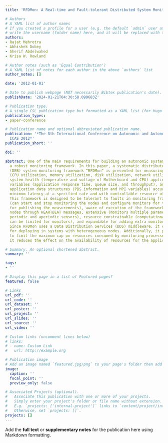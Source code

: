 ```yaml
---
title: 'RFDMon: A Real-time and Fault-tolerant Distributed System Monitoring Approach'

# Authors
# A YAML list of author names
# If you created a profile for a user (e.g. the default `admin` user at `content/authors/admin/`), 
# write the username (folder name) here, and it will be replaced with their full name and linked to their profile.
authors:
- Rajat Mehrotra
- Abhishek Dubey
- Sherif Abdelwahed
- Krisa W. Rowland

# Author notes (such as 'Equal Contribution')
# A YAML list of notes for each author in the above `authors` list
author_notes: []

date: '2012-01-01'

# Date to publish webpage (NOT necessarily Bibtex publication's date).
publishDate: '2024-01-21T04:30:58.099683Z'

# Publication type.
# A single CSL publication type but formatted as a YAML list (for Hugo requirements).
publication_types:
- paper-conference

# Publication name and optional abbreviated publication name.
publication: '*The 8th International Conference on Autonomic and Autonomous Systems
  ICAS 2012*'
publication_short: ''

doi: ''

abstract: One of the main requirements for building an autonomic system is to have
  a robust monitoring framework. In this paper, a systematic distributed event based
  (DEB) system monitoring framework “RFDMon” is presented for measuring system variables
  (CPU utilization, memory utilization, disk utilization, network utilization, etc.),
  system health (temperature and voltage of Motherboard and CPU) application performance
  variables (application response time, queue size, and throughput), and scientific
  application data structures (PBS information and MPI variables) accurately with
  minimum latency at a specified rate and with controllable resource utilization.
  This framework is designed to be tolerant to faults in monitoring framework, self-configuring
  (can start and stop monitoring the nodes and configure monitors for threshold values/changes
  for publishing the measurements), aware of execution of the framework on multiple
  nodes through HEARTBEAT messages, extensive (monitors multiple parameters through
  periodic and aperiodic sensors), resource constrainable (computational resources
  can be limited for monitors), and expandable for adding extra monitors on the fly.
  Since RFDMon uses a Data Distribution Services (DDS) middleware, it can be used
  for deploying in systems with heterogeneous nodes. Additionally, it provides a functionality
  to limit the maximum cap on resources consumed by monitoring processes such that
  it reduces the effect on the availability of resources for the applications.

# Summary. An optional shortened abstract.
summary: ''

tags:
- ''

# Display this page in a list of Featured pages?
featured: false

# Links
url_pdf: ''
url_code: ''
url_dataset: ''
url_poster: ''
url_project: ''
url_slides: ''
url_source: ''
url_video: ''

# Custom links (uncomment lines below)
# links:
# - name: Custom Link
#   url: http://example.org

# Publication image
# Add an image named `featured.jpg/png` to your page's folder then add a caption below.
image:
  caption: ''
  focal_point: ''
  preview_only: false

# Associated Projects (optional).
#   Associate this publication with one or more of your projects.
#   Simply enter your project's folder or file name without extension.
#   E.g. `projects: ['internal-project']` links to `content/project/internal-project/index.md`.
#   Otherwise, set `projects: []`.
projects: []
---
```


Add the **full text** or **supplementary notes** for the publication here using Markdown formatting.
